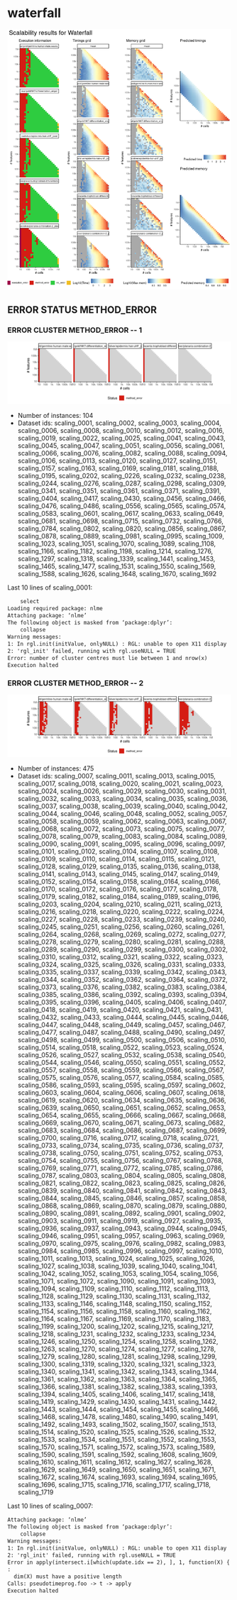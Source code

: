# waterfall
![Overview](waterfall.png)

## ERROR STATUS METHOD_ERROR

### ERROR CLUSTER METHOD_ERROR -- 1
![Cluster plot](error_class_plots/waterfall_method_error_1.png)

 * Number of instances: 104
 * Dataset ids: scaling_0001, scaling_0002, scaling_0003, scaling_0004, scaling_0006, scaling_0008, scaling_0010, scaling_0012, scaling_0016, scaling_0019, scaling_0022, scaling_0025, scaling_0041, scaling_0043, scaling_0045, scaling_0047, scaling_0051, scaling_0056, scaling_0061, scaling_0066, scaling_0076, scaling_0082, scaling_0088, scaling_0094, scaling_0106, scaling_0113, scaling_0120, scaling_0127, scaling_0151, scaling_0157, scaling_0163, scaling_0169, scaling_0181, scaling_0188, scaling_0195, scaling_0202, scaling_0226, scaling_0232, scaling_0238, scaling_0244, scaling_0276, scaling_0287, scaling_0298, scaling_0309, scaling_0341, scaling_0351, scaling_0361, scaling_0371, scaling_0391, scaling_0404, scaling_0417, scaling_0430, scaling_0456, scaling_0466, scaling_0476, scaling_0486, scaling_0556, scaling_0565, scaling_0574, scaling_0583, scaling_0601, scaling_0617, scaling_0633, scaling_0649, scaling_0681, scaling_0698, scaling_0715, scaling_0732, scaling_0766, scaling_0784, scaling_0802, scaling_0820, scaling_0856, scaling_0867, scaling_0878, scaling_0889, scaling_0981, scaling_0995, scaling_1009, scaling_1023, scaling_1051, scaling_1070, scaling_1089, scaling_1108, scaling_1166, scaling_1182, scaling_1198, scaling_1214, scaling_1276, scaling_1297, scaling_1318, scaling_1339, scaling_1441, scaling_1453, scaling_1465, scaling_1477, scaling_1531, scaling_1550, scaling_1569, scaling_1588, scaling_1626, scaling_1648, scaling_1670, scaling_1692

Last 10 lines of scaling_0001:
```
    select
Loading required package: nlme
Attaching package: ‘nlme’
The following object is masked from ‘package:dplyr’:
    collapse
Warning messages:
1: In rgl.init(initValue, onlyNULL) : RGL: unable to open X11 display
2: 'rgl_init' failed, running with rgl.useNULL = TRUE 
Error: number of cluster centres must lie between 1 and nrow(x)
Execution halted
```

### ERROR CLUSTER METHOD_ERROR -- 2
![Cluster plot](error_class_plots/waterfall_method_error_2.png)

 * Number of instances: 475
 * Dataset ids: scaling_0007, scaling_0011, scaling_0013, scaling_0015, scaling_0017, scaling_0018, scaling_0020, scaling_0021, scaling_0023, scaling_0024, scaling_0026, scaling_0029, scaling_0030, scaling_0031, scaling_0032, scaling_0033, scaling_0034, scaling_0035, scaling_0036, scaling_0037, scaling_0038, scaling_0039, scaling_0040, scaling_0042, scaling_0044, scaling_0046, scaling_0048, scaling_0052, scaling_0057, scaling_0058, scaling_0059, scaling_0062, scaling_0063, scaling_0067, scaling_0068, scaling_0072, scaling_0073, scaling_0075, scaling_0077, scaling_0078, scaling_0079, scaling_0083, scaling_0084, scaling_0089, scaling_0090, scaling_0091, scaling_0095, scaling_0096, scaling_0097, scaling_0101, scaling_0102, scaling_0104, scaling_0107, scaling_0108, scaling_0109, scaling_0110, scaling_0114, scaling_0115, scaling_0121, scaling_0128, scaling_0129, scaling_0135, scaling_0136, scaling_0138, scaling_0141, scaling_0143, scaling_0145, scaling_0147, scaling_0149, scaling_0152, scaling_0154, scaling_0158, scaling_0164, scaling_0166, scaling_0170, scaling_0172, scaling_0176, scaling_0177, scaling_0178, scaling_0179, scaling_0182, scaling_0184, scaling_0189, scaling_0196, scaling_0203, scaling_0204, scaling_0210, scaling_0211, scaling_0213, scaling_0216, scaling_0218, scaling_0220, scaling_0222, scaling_0224, scaling_0227, scaling_0228, scaling_0233, scaling_0239, scaling_0240, scaling_0245, scaling_0251, scaling_0256, scaling_0260, scaling_0261, scaling_0264, scaling_0268, scaling_0269, scaling_0272, scaling_0277, scaling_0278, scaling_0279, scaling_0280, scaling_0281, scaling_0288, scaling_0289, scaling_0290, scaling_0299, scaling_0300, scaling_0302, scaling_0310, scaling_0312, scaling_0321, scaling_0322, scaling_0323, scaling_0324, scaling_0325, scaling_0326, scaling_0331, scaling_0333, scaling_0335, scaling_0337, scaling_0339, scaling_0342, scaling_0343, scaling_0344, scaling_0352, scaling_0362, scaling_0364, scaling_0372, scaling_0373, scaling_0376, scaling_0382, scaling_0383, scaling_0384, scaling_0385, scaling_0386, scaling_0392, scaling_0393, scaling_0394, scaling_0395, scaling_0396, scaling_0405, scaling_0406, scaling_0407, scaling_0418, scaling_0419, scaling_0420, scaling_0421, scaling_0431, scaling_0432, scaling_0433, scaling_0444, scaling_0445, scaling_0446, scaling_0447, scaling_0448, scaling_0449, scaling_0457, scaling_0467, scaling_0477, scaling_0487, scaling_0488, scaling_0490, scaling_0497, scaling_0498, scaling_0499, scaling_0500, scaling_0506, scaling_0510, scaling_0514, scaling_0518, scaling_0522, scaling_0523, scaling_0524, scaling_0526, scaling_0527, scaling_0532, scaling_0538, scaling_0540, scaling_0544, scaling_0546, scaling_0550, scaling_0551, scaling_0552, scaling_0557, scaling_0558, scaling_0559, scaling_0566, scaling_0567, scaling_0575, scaling_0576, scaling_0577, scaling_0584, scaling_0585, scaling_0586, scaling_0593, scaling_0595, scaling_0597, scaling_0602, scaling_0603, scaling_0604, scaling_0606, scaling_0607, scaling_0618, scaling_0619, scaling_0620, scaling_0634, scaling_0635, scaling_0636, scaling_0639, scaling_0650, scaling_0651, scaling_0652, scaling_0653, scaling_0654, scaling_0655, scaling_0666, scaling_0667, scaling_0668, scaling_0669, scaling_0670, scaling_0671, scaling_0673, scaling_0682, scaling_0683, scaling_0684, scaling_0686, scaling_0687, scaling_0699, scaling_0700, scaling_0716, scaling_0717, scaling_0718, scaling_0721, scaling_0733, scaling_0734, scaling_0735, scaling_0736, scaling_0737, scaling_0738, scaling_0750, scaling_0751, scaling_0752, scaling_0753, scaling_0754, scaling_0755, scaling_0756, scaling_0767, scaling_0768, scaling_0769, scaling_0771, scaling_0772, scaling_0785, scaling_0786, scaling_0787, scaling_0803, scaling_0804, scaling_0805, scaling_0808, scaling_0821, scaling_0822, scaling_0823, scaling_0825, scaling_0826, scaling_0839, scaling_0840, scaling_0841, scaling_0842, scaling_0843, scaling_0844, scaling_0845, scaling_0846, scaling_0857, scaling_0858, scaling_0868, scaling_0869, scaling_0870, scaling_0879, scaling_0880, scaling_0890, scaling_0891, scaling_0892, scaling_0901, scaling_0902, scaling_0903, scaling_0911, scaling_0919, scaling_0927, scaling_0935, scaling_0936, scaling_0937, scaling_0943, scaling_0944, scaling_0945, scaling_0946, scaling_0951, scaling_0957, scaling_0963, scaling_0969, scaling_0970, scaling_0975, scaling_0976, scaling_0982, scaling_0983, scaling_0984, scaling_0985, scaling_0996, scaling_0997, scaling_1010, scaling_1011, scaling_1013, scaling_1024, scaling_1025, scaling_1026, scaling_1027, scaling_1038, scaling_1039, scaling_1040, scaling_1041, scaling_1042, scaling_1052, scaling_1053, scaling_1054, scaling_1056, scaling_1071, scaling_1072, scaling_1090, scaling_1091, scaling_1093, scaling_1094, scaling_1109, scaling_1110, scaling_1112, scaling_1113, scaling_1128, scaling_1129, scaling_1130, scaling_1131, scaling_1132, scaling_1133, scaling_1146, scaling_1148, scaling_1150, scaling_1152, scaling_1154, scaling_1156, scaling_1158, scaling_1160, scaling_1162, scaling_1164, scaling_1167, scaling_1169, scaling_1170, scaling_1183, scaling_1199, scaling_1200, scaling_1202, scaling_1215, scaling_1217, scaling_1218, scaling_1231, scaling_1232, scaling_1233, scaling_1234, scaling_1246, scaling_1250, scaling_1254, scaling_1258, scaling_1262, scaling_1263, scaling_1270, scaling_1274, scaling_1277, scaling_1278, scaling_1279, scaling_1280, scaling_1281, scaling_1298, scaling_1299, scaling_1300, scaling_1319, scaling_1320, scaling_1321, scaling_1323, scaling_1340, scaling_1341, scaling_1342, scaling_1343, scaling_1344, scaling_1361, scaling_1362, scaling_1363, scaling_1364, scaling_1365, scaling_1366, scaling_1381, scaling_1382, scaling_1383, scaling_1393, scaling_1394, scaling_1405, scaling_1406, scaling_1417, scaling_1418, scaling_1419, scaling_1429, scaling_1430, scaling_1431, scaling_1442, scaling_1443, scaling_1444, scaling_1454, scaling_1455, scaling_1466, scaling_1468, scaling_1478, scaling_1480, scaling_1490, scaling_1491, scaling_1492, scaling_1493, scaling_1502, scaling_1507, scaling_1513, scaling_1514, scaling_1520, scaling_1525, scaling_1526, scaling_1532, scaling_1533, scaling_1534, scaling_1551, scaling_1552, scaling_1553, scaling_1570, scaling_1571, scaling_1572, scaling_1573, scaling_1589, scaling_1590, scaling_1591, scaling_1592, scaling_1608, scaling_1609, scaling_1610, scaling_1611, scaling_1612, scaling_1627, scaling_1628, scaling_1629, scaling_1649, scaling_1650, scaling_1651, scaling_1671, scaling_1672, scaling_1674, scaling_1693, scaling_1694, scaling_1695, scaling_1696, scaling_1715, scaling_1716, scaling_1717, scaling_1718, scaling_1719

Last 10 lines of scaling_0007:
```
Attaching package: ‘nlme’
The following object is masked from ‘package:dplyr’:
    collapse
Warning messages:
1: In rgl.init(initValue, onlyNULL) : RGL: unable to open X11 display
2: 'rgl_init' failed, running with rgl.useNULL = TRUE 
Error in apply(intersect.i[which(update.idx == 2), ], 1, function(X) { : 
  dim(X) must have a positive length
Calls: pseudotimeprog.foo -> t -> apply
Execution halted
```


